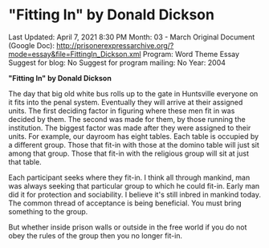 # "Fitting In" by Donald Dickson

Last Updated: April 7, 2021 8:30 PM
Month: 03 - March
Original Document (Google Doc): http://prisonerexpressarchive.org/?mode=essay&file=FittingIn_Dickson.xml
Program: Word Theme Essay
Suggest for blog: No
Suggest for program mailing: No
Year: 2004

**"Fitting In" by Donald Dickson**

The day that big old white bus rolls up to the gate in Huntsville everyone on it fits into the penal system. Eventually they will arrive at their assigned units. The first deciding factor in figuring where these men fit in was decided by them. The second was made for them, by those running the institution. The biggest factor was made after they were assigned to their units. For example, our dayroom has eight tables. Each table is occupied by a different group. Those that fit-in with those at the domino table will just sit among that group. Those that fit-in with the religious group will sit at just that table.

Each participant seeks where they fit-in. I think all through mankind, man was always seeking that particular group to which he could fit-in. Early man did it for protection and sociability. I believe it's still inbred in mankind today. The common thread of acceptance is being beneficial. You must bring something to the group.

But whether inside prison walls or outside in the free world if you do not obey the rules of the group then you no longer fit-in.
